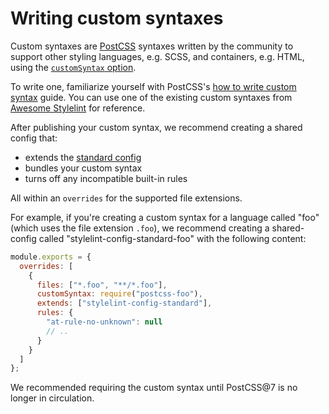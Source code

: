 # Writing custom syntaxes

Custom syntaxes are [PostCSS](https://github.com/postcss/postcss) syntaxes written by the community to support other styling languages, e.g. SCSS, and containers, e.g. HTML, using the [`customSyntax` option](../user-guide/usage/options.md#customsyntax).

To write one, familiarize yourself with PostCSS's [how to write custom syntax](https://github.com/postcss/postcss/blob/main/docs/syntax.md) guide. You can use one of the existing custom syntaxes from [Awesome Stylelint](https://github.com/stylelint/awesome-stylelint/#readme) for reference.

After publishing your custom syntax, we recommend creating a shared config that:

- extends the [standard config](https://github.com/stylelint/stylelint-config-standard)
- bundles your custom syntax
- turns off any incompatible built-in rules

All within an `overrides` for the supported file extensions.

For example, if you're creating a custom syntax for a language called "foo" (which uses the file extension `.foo`), we recommend creating a shared-config called "stylelint-config-standard-foo" with the following content:

```js
module.exports = {
  overrides: [
    {
      files: ["*.foo", "**/*.foo"],
      customSyntax: require("postcss-foo"),
      extends: ["stylelint-config-standard"],
      rules: {
        "at-rule-no-unknown": null
        // ..
      }
    }
  ]
};
```

We recommended requiring the custom syntax until PostCSS@7 is no longer in circulation.
